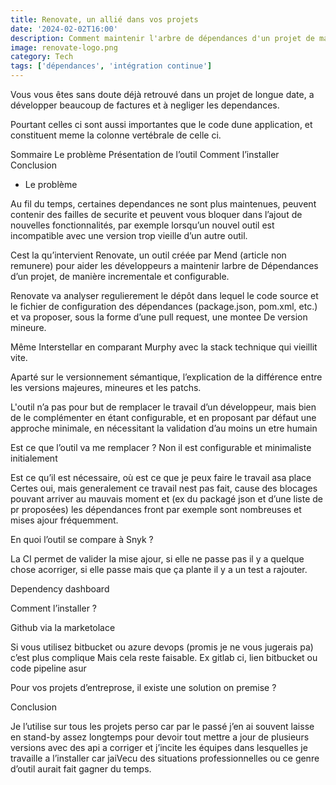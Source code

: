```yaml
---
title: Renovate, un allié dans vos projets
date: '2024-02-02T16:00'
description: Comment maintenir l'arbre de dépendances d'un projet de manière sûre et rapide grâce à un outil automatisé.
image: renovate-logo.png
category: Tech
tags: ['dépendances', 'intégration continue']
---
```


Vous vous êtes sans doute déjà retrouvé dans un projet de longue date, a développer beaucoup de factures et à negliger les dependances.

Pourtant celles ci sont aussi importantes que le code dune application, et constituent meme la colonne vertébrale de celle ci.

Sommaire
Le problème
Présentation de l’outil
Comment l’installer
Conclusion

- Le problème

Au fil du temps, certaines dependances ne sont plus maintenues, peuvent contenir des failles de securite et peuvent vous bloquer dans l’ajout de nouvelles fonctionnalités, par exemple lorsqu’un nouvel outil est incompatible avec une version trop vieille d’un autre outil.

Cest la qu’intervient Renovate, un outil créée par Mend (article non remunere) pour aider les développeurs a maintenir larbre de Dépendances d’un projet, de manière incrementale et configurable.

Renovate va analyser regulierement le dépôt dans lequel le code source et le fichier de configuration des dépendances (package.json, pom.xml, etc.) et va proposer, sous la forme d’une pull request, une montee De version mineure.

Même Interstellar en comparant Murphy avec la stack technique qui vieillit vite.

Aparté sur le versionnement sémantique, l’explication de la différence entre les versions majeures, mineures et les patchs.

L'outil n’a pas pour but de remplacer le travail d’un développeur, mais bien de le complémenter en étant configurable, et en proposant par défaut une approche minimale, en nécessitant la validation d’au moins un etre humain

Est ce que l’outil va me remplacer ?
Non il est configurable et minimaliste initialement

Est ce qu’il est nécessaire, où est ce que je peux faire le travail asa place
Certes oui, mais generalement ce travail nest pas fait, cause des blocages pouvant arriver au mauvais moment et (ex du packagé json et d’une liste de pr proposées) les dépendances front par exemple sont nombreuses et mises ajour fréquemment.

En quoi l’outil se compare à Snyk ?

La CI permet de valider la mise ajour, si elle ne passe pas il y a quelque chose acorriger, si elle passe mais que ça plante il y a un test a rajouter.

Dependency dashboard

Comment l’installer ?

Github via la marketolace

Si vous utilisez bitbucket ou azure devops (promis je ne vous jugerais pa) c’est plus complique Mais cela reste faisable. Ex gitlab ci, lien bitbucket ou code pipeline asur

Pour vos projets d’entreprose, il existe une solution on premise ?

Conclusion

Je l’utilise sur tous les projets perso car par le passé j’en ai souvent laisse en stand-by assez longtemps pour devoir tout mettre a jour de plusieurs versions avec des api a corriger et j’incite les équipes dans lesquelles je travaille a l’installer car jaiVecu des situations professionnelles ou ce genre d’outil aurait fait gagner du temps.
